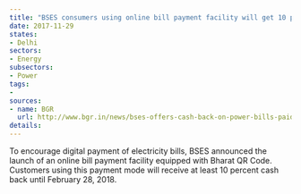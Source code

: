 ```yaml
---
title: "BSES consumers using online bill payment facility will get 10 percent cashback"
date: 2017-11-29
states:
- Delhi
sectors:
- Energy
subsectors:
- Power
tags:
- 
sources:
- name: BGR
  url: http://www.bgr.in/news/bses-offers-cash-back-on-power-bills-paid-using-bharat-qr-code/
details:
---
```


To encourage digital payment of electricity bills, BSES announced the launch of an online bill payment facility equipped with Bharat QR Code. Customers using this payment mode will receive at least 10 percent cash back until February 28, 2018.

